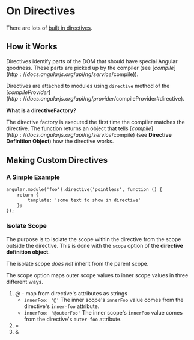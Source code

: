 # On Directives

There are lots of [built in directives](http://docs.angularjs.org/api/ng/directive).

## How it Works

Directives identify parts of the DOM that should have special Angular goodness.  These parts are picked up by the compiler (see [$compile](http://docs.angularjs.org/api/ng/service/$compile)).

Directives are attached to modules using `directive` method of the [$compileProvider](http://docs.angularjs.org/api/ng/provider/$compileProvider#directive).

**What is a directiveFactory?**

The directive factory is executed the first time the compiler matches the directive.  The function returns an object that tells [$compile](http://docs.angularjs.org/api/ng/service/$compile) (see **Directive Definition Object**) how the directive works.

## Making Custom Directives


### A Simple Example
    
    angular.module('foo').directive('pointless', function () {
        return {
            template: 'some text to show in directive'
        };
    });

### Isolate Scope

The purpose is to isolate the scope within the directive from the scope outside the directive.  This is done with the `scope` option of the **directive definition object**.

The isolate scope *does not* inherit from the parent scope.

The scope option maps outer scope values to inner scope values in three different ways.

1. @ - map from directive's attributes as strings
    * `innerFoo: '@'` The inner scope's `innerFoo` value comes from the directive's `inner-foo` attribute.
    * `innerFoo: '@outerFoo'` The inner scope's `innerFoo` value comes from the directive's `outer-foo` attribute.
2. = 
3. &